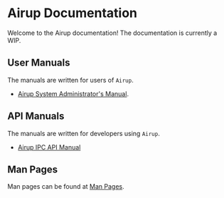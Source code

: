 # Airup Documentation
Welcome to the Airup documentation! The documentation is currently a WIP.

## User Manuals
The manuals are written for users of `Airup`.
 - [Airup System Administrator's Manual](admin_manual/index.md).

## API Manuals
The manuals are written for developers using `Airup`.
 - [Airup IPC API Manual](api_manual/ipc/index.md)

## Man Pages
Man pages can be found at [Man Pages](man_pages/index.md).